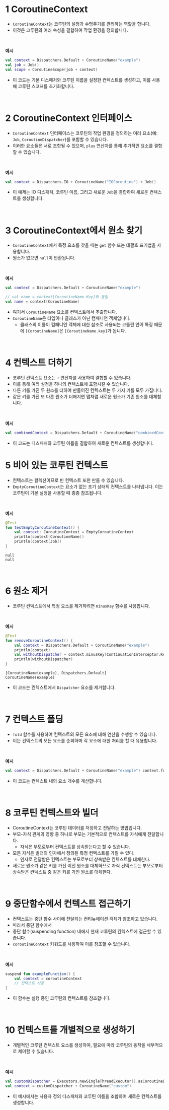 # 1 CoroutineContext

- `CoroutineContext`는 코루틴의 설정과 수명주기를 관리하는 역할을 합니다.
- 이것은 코루틴의 여러 속성을 결합하여 작업 환경을 정의합니다.

<br>

**예시**

```kotlin
val context = Dispatchers.Default + CoroutineName("example")
val job = Job()
val scope = CoroutineScope(job + context)
```

- 이 코드는 기본 디스패처와 코루틴 이름을 설정한 컨텍스트를 생성하고, 이를 사용해 코루틴 스코프를 초기화합니다.

<br>

# 2 CoroutineContext 인터페이스

- `CoroutineContext` 인터페이스는 코루틴의 작업 환경을 정의하는 여러 요소(예: `Job`, `CoroutineDispatcher`)를 포함할 수 있습니다.
- 이러한 요소들은 서로 조합될 수 있으며, `plus` 연산자를 통해 추가적인 요소를 결합할 수 있습니다.

<br>

**예시**

```kotlin
val context = Dispatchers.IO + CoroutineName("IOCoroutine") + Job()
```

- 이 예제는 IO 디스패처, 코루틴 이름, 그리고 새로운 `Job`을 결합하여 새로운 컨텍스트를 생성합니다.

<br>

# 3 CoroutineContext에서 원소 찾기

- `CoroutineContext`에서 특정 요소를 찾을 때는 `get` 함수 또는 대괄호 표기법을 사용합니다.
- 원소가 없으면 `null`이 반환됩니다.

<br>

**예시**

```kotlin
val context = Dispatchers.Default + CoroutineName("example")

// val name = context[CoroutineName.Key]와 동일
val name = context[CoroutineName] 
```

- 여기서 `CoroutineName` 요소를 컨텍스트에서 추출합니다.
- `CoroutineName`은 타입이나 클래스가 아닌 캠패니언 객체입니다.
	- 클래스의 이름이 컴패니언 객체에 대한 참조로 사용되는 코틀린 언어 특징 때문에 `[CoroutineName]`은 `[CoroutineName.key]`가 됩니다. 

<br>

# 4 컨텍스트 더하기

- 코루틴 컨텍스트 요소는 `+` 연산자를 사용하여 결합할 수 있습니다.
- 이를 통해 여러 설정을 하나의 컨텍스트에 포함시킬 수 있습니다.
- 다른 키를 가진 두 원소를 더하여 만들어진 컨텍스트는 두 가지 키를 모두 가집니다.
- 같은 키를 가진 또 다른 원소가 더해지면 맵처럼 새로운 원소가 기존 원소를 대체합니다.

<br>

**예시**

```kotlin
val combinedContext = Dispatchers.Default + CoroutineName("combinedContext")
```

- 이 코드는 디스패처와 코루틴 이름을 결합하여 새로운 컨텍스트를 생성합니다.


# 5 비어 있는 코루틴 컨텍스트

- 컨텍스트는 컬렉션이므로 빈 컨텍스트 또한 만들 수 있습니다.
- `EmptyCoroutineContext`는 요소가 없는 초기 상태의 컨텍스트를 나타냅니다. 이는 코루틴이 기본 설정을 사용할 때 종종 참조됩니다.

<br>

**예시**

```kotlin
@Test  
fun testEmptyCoroutineContext() {  
    val context: CoroutineContext = EmptyCoroutineContext  
    println(context[CoroutineName])  
    println(context[Job])  
}
```

```
null
null
```

<br>

# 6 원소 제거

- 코루틴 컨텍스트에서 특정 요소를 제거하려면 `minusKey` 함수를 사용합니다.

<br>

**예시**

```kotlin
@Test  
fun removeCoroutineContext() {  
    val context = Dispatchers.Default + CoroutineName("example")  
    println(context)  
    val withoutDispatcher = context.minusKey(ContinuationInterceptor.Key)  
    println(withoutDispatcher)  
}
```

```
[CoroutineName(example), Dispatchers.Default]
CoroutineName(example)

```

- 이 코드는 컨텍스트에서 `Dispatcher` 요소를 제거합니다.

<br>

# 7 컨텍스트 폴딩

- `fold` 함수를 사용하여 컨텍스트의 모든 요소에 대해 연산을 수행할 수 있습니다. 
- 이는 컨텍스트의 모든 요소를 순회하며 각 요소에 대한 처리를 할 때 유용합니다.

<br>

**예시**

```kotlin
val context = Dispatchers.Default + CoroutineName("example") context.fold(0) { acc, element -> acc + 1 }
```

- 이 코드는 컨텍스트 내의 요소 개수를 계산합니다.

<br>

# 8 코루틴 컨텍스트와 빌더

- CoroutineContext는 코루틴 데이터를 저장하고 전달하는 방법입니다.
- 부모-자식 관계의 영향 중 하나로 부모는 기본적으로 컨텍스트를 자식에게 전달합니다.
	- 자식은 부모로부터 컨텍스트를 상속받는다고 할 수 있습니다.
- 모든 자식은 빌더의 인자에서 정의된 특정 컨텍스트를 가질 수 있다.
	- 인자로 전달받은 컨텍스트는 부모로부터 상속받은 컨텍스트를 대체한다.
- 새로운 원소가 같은 키를 가진 이전 원소를 대체하므로 자식 컨텍스트는 부모로부터 상속받은 컨텍스트 중 같은 키를 가진 원소를 대체한다.

<br>

# 9 중단함수에서 컨텍스트 접근하기

- 컨텍스트는 중단 함수 사이에 전달되는 컨티뉴에이션 객체가 참조하고 있습니다.
- 따라서 중단 함수에서
- 중단 함수(suspending function) 내에서 현재 코루틴의 컨텍스트에 접근할 수 있습니다. 
- `coroutineContext` 키워드를 사용하여 이를 참조할 수 있습니다.

<br>

**예시**

```kotlin
suspend fun exampleFunction() {     
	val context = coroutineContext     
	// 컨텍스트 사용 
}
```

- 이 함수는 실행 중인 코루틴의 컨텍스트를 참조합니다.

<br>

# 10 컨텍스트를 개별적으로 생성하기

- 개별적인 코루틴 컨텍스트 요소를 생성하여, 필요에 따라 코루틴의 동작을 세부적으로 제어할 수 있습니다.

<br>

**예시**

```kotlin
val customDispatcher = Executors.newSingleThreadExecutor().asCoroutineDispatcher() 
val context = customDispatcher + CoroutineName("custom")
```

- 이 예시에서는 사용자 정의 디스패처와 코루틴 이름을 조합하여 새로운 컨텍스트를 생성합니다.